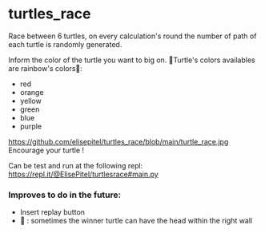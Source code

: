 # turtles_race
Race between 6 turtles, on every calculation's round the number of path of each turtle is randomly generated. 


Inform the color of the turtle you want to big on. 
🐢Turtle's colors availables are rainbow's colors🌈: 
- red
- orange
- yellow
- green
- blue
- purple 

https://github.com/elisepitel/turtles_race/blob/main/turtle_race.jpg
Encourage your turtle !


Can be test and run at the following repl: 
https://repl.it/@ElisePitel/turtlesrace#main.py



### Improves to do in the future: 
- Insert replay button
- 🐛 : sometimes the winner turtle can have the head within the right wall
